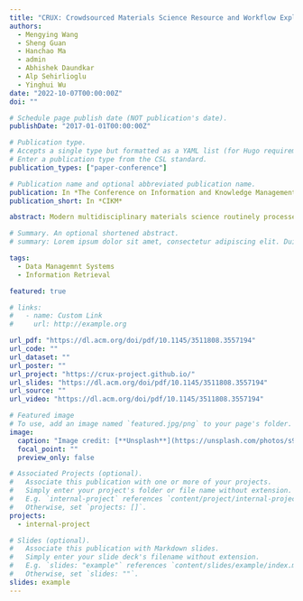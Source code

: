 ```yaml
---
title: "CRUX: Crowdsourced Materials Science Resource and Workflow Exploration"
authors:
  - Mengying Wang
  - Sheng Guan
  - Hanchao Ma
  - admin
  - Abhishek Daundkar
  - Alp Sehirlioglu
  - Yinghui Wu
date: "2022-10-07T00:00:00Z"
doi: ""

# Schedule page publish date (NOT publication's date).
publishDate: "2017-01-01T00:00:00Z"

# Publication type.
# Accepts a single type but formatted as a YAML list (for Hugo requirements).
# Enter a publication type from the CSL standard.
publication_types: ["paper-conference"]

# Publication name and optional abbreviated publication name.
publication: In *The Conference on Information and Knowledge Management*
publication_short: In *CIKM*

abstract: Modern multidisciplinary materials science routinely processes scientific workflows that integrate different data resources (e.g., X-ray data, scripts, analytical results). Most of such data resources are isolated in research labs, created ad-hocly, and remain underutilized. We demonstrate CRUX, a Crowdsourced platform for materials data ResoUrces and workflow eXploration. CRUX is empowered by coherent data-workflow modeling, knowledge-based resource assembly for workflow search, and data provenance to support workflow exploration. CRUX allows users to declare parameterized workflows as graph patterns, and automatically recommends crowdsourced resources with quality guarantees. We demonstrate the ease-of-use and the performance of CRUX with three categories of queries, data search, workflow recommendation, and resource exploration. We make case of CRUX for peak finding in X-ray Diffraction (XRD) data, a cornerstone task in materials research. We show that CRUX enables new interactive paradigms to explore and design workflows for data analysts in general.

# Summary. An optional shortened abstract.
# summary: Lorem ipsum dolor sit amet, consectetur adipiscing elit. Duis posuere tellus ac convallis placerat. Proin tincidunt magna sed ex sollicitudin condimentum.

tags:
  - Data Managemnt Systems
  - Information Retrieval

featured: true

# links:
#   - name: Custom Link
#     url: http://example.org

url_pdf: "https://dl.acm.org/doi/pdf/10.1145/3511808.3557194"
url_code: ""
url_dataset: ""
url_poster: ""
url_project: "https://crux-project.github.io/"
url_slides: "https://dl.acm.org/doi/pdf/10.1145/3511808.3557194"
url_source: ""
url_video: "https://dl.acm.org/doi/pdf/10.1145/3511808.3557194"

# Featured image
# To use, add an image named `featured.jpg/png` to your page's folder.
image:
  caption: "Image credit: [**Unsplash**](https://unsplash.com/photos/s9CC2SKySJM)"
  focal_point: ""
  preview_only: false

# Associated Projects (optional).
#   Associate this publication with one or more of your projects.
#   Simply enter your project's folder or file name without extension.
#   E.g. `internal-project` references `content/project/internal-project/index.md`.
#   Otherwise, set `projects: []`.
projects:
  - internal-project

# Slides (optional).
#   Associate this publication with Markdown slides.
#   Simply enter your slide deck's filename without extension.
#   E.g. `slides: "example"` references `content/slides/example/index.md`.
#   Otherwise, set `slides: ""`.
slides: example
---
```


<!-- This work is driven by the results in my [previous paper](/publication/conference-paper/) on LLMs.

{{% callout note %}}
Create your slides in Markdown - click the _Slides_ button to check out the example.
{{% /callout %}}

Add the publication's **full text** or **supplementary notes** here. You can use rich formatting such as including [code, math, and images](https://docs.hugoblox.com/content/writing-markdown-latex/). -->

